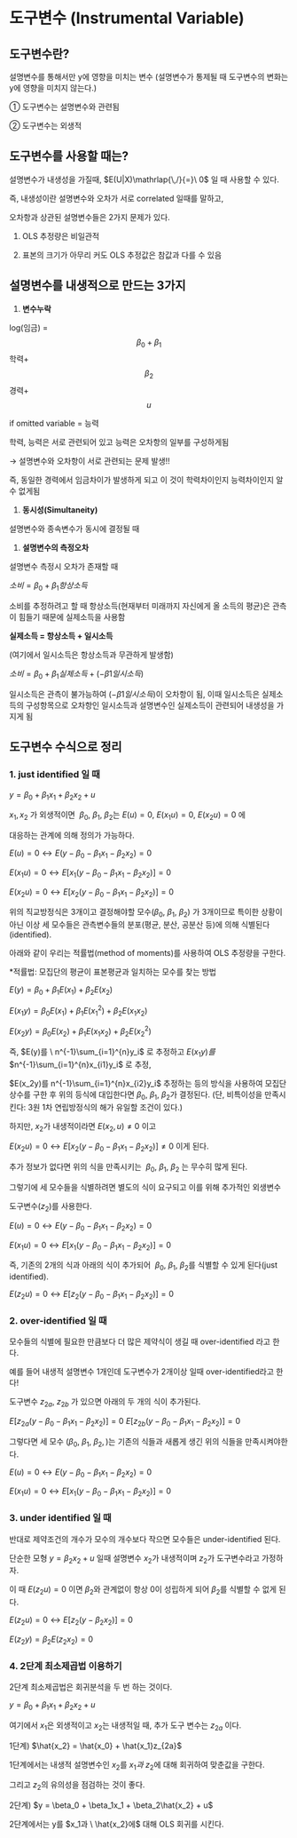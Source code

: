 # 도구변수 (Instrumental Variable)


## 도구변수란?

설명변수를 통해서만 y에 영향을 미치는 변수 
(설명변수가 통제될 때 도구변수의 변화는 y에 영향을 미치지 않는다.) 

① 도구변수는 설명변수와 관련됨 

② 도구변수는 외생적 

## 도구변수를 사용할 때는?

설명변수가 내생성을 가질때, $E(U|X)\mathrlap{\,/}{=}\ 0$ 일 때 사용할 수 있다. 

즉, 내생성이란 설명변수와 오차가 서로 correlated 일때를 말하고, 

오차항과 상관된 설명변수들은 2가지 문제가 있다. 

1) OLS 추정량은 비일관적 

2) 표본의 크기가 아무리 커도 OLS 추정값은 참값과 다를 수 있음 

## 설명변수를 내생적으로 만드는 3가지

 

1. **변수누락** 

log(임금) = $$\beta_0+\beta_1$$학력+$$\beta_2$$경력+$$u$$

if omitted variable = 능력

학력, 능력은 서로 관련되어 있고 능력은 오차항의 일부를 구성하게됨 

→ 설명변수와 오차항이 서로 관련되는 문제 발생!!   

즉, 동일한 경력에서 임금차이가 발생하게 되고 이 것이 학력차이인지 능력차이인지 알 수 없게됨 

1. **동시성(Simultaneity)**

 설명변수와 종속변수가 동시에 결정될 때 

1. **설명변수의 측정오차** 

설명변수 측정시 오차가 존재할 때 

$소비=\beta_0+\beta_1항상소득$  

소비를 추정하려고 할 때 항상소득(현재부터 미래까지 자신에게 올 소득의 평균)은 관측이 힘들기 때문에 실제소득을 사용함  

**실제소득 = 항상소득 + 일시소득** 

(여기에서 일시소득은 항상소득과 무관하게 발생함)

$소비=\beta_0+\beta_1실제소득 + (-\beta1일시소득)$ 

일시소득은 관측이 불가능하여 $(-\beta1일시소득)$이 오차항이 됨, 이때 일시소득은 실제소득의 구성항목으로 오차항인 일시소득과 설명변수인 실제소득이 관련되어 내생성을 가지게 됨 

## 도구변수 수식으로 정리

### 1. just identified 일 때

$y = \beta_0+\beta_1x_1+\beta_2x_2 +u$

$x_1, x_2$ 가  외생적이면 $\ \beta_0,\ \beta_1,\ \beta_2$는  $E(u)=0, \ E(x_1u)=0, \ E(x_2u) =0$ 에  

대응하는  관계에  의해  정의가 가능하다. 

$E(u)=0\leftrightarrow E(y-\beta_0 -\beta_1x_1 - \beta_2x_2 ) = 0$

$E(x_1u)=0\leftrightarrow E[x_1(y-\beta_0 -\beta_1x_1 - \beta_2x_2 )] = 0$

$E(x_2u)=0\leftrightarrow E[x_2(y-\beta_0 -\beta_1x_1 - \beta_2x_2 )] = 0$

위의 직교방정식은 3개이고 결정해야할 모수($\beta_0, \ \beta_1, \ \beta_2)$ 가 3개이므로  특이한 상황이 아닌 이상 세 모수들은 관측변수들의 분포(평균, 분산, 공분산 등)에 의해 식별된다(identified). 

아래와 같이 우리는 적률법(method of moments)를 사용하여 OLS 추정량을 구한다. 

*적률법: 모집단의 평균이 표본평균과 일치하는 모수를 찾는 방법  

$E(y)=\beta_0+\beta_1E(x_1)+\beta_2E(x_2)$

$E(x_1y)=\beta_0E(x_1)+\beta_1E(x_1^2)+\beta_2E(x_1x_2)$

$E(x_2y)=\beta_0E(x_2)+\beta_1E(x_1x_2)+\beta_2E(x_2^2)$

즉, $E(y)를 \ n^{-1}\sum_{i=1}^{n}y_i$ 로 추정하고 $E(x_1y)를$  $n^{-1}\sum_{i=1}^{n}x_{i1}y_i$ 로 추정,

$E(x_2y)를 n^{-1}\sum_{i=1}^{n}x_{i2}y_i$ 추정하는 등의 방식을 사용하여 모집단 상수를 구한 후 위의 등식에 대입한다면 $\beta_0, \ \beta_1, \ \beta_2$가 결정된다. (단, 비특이성을 만족시킨다: 3원 1차 연립방정식의 해가 유일할 조건이 있다.)

하지만,  $x_2$가 내생적이라면 $E(x_2, u) \neq 0$  이고

$E(x_2u)=0\leftrightarrow E[x_2(y-\beta_0 -\beta_1x_1 - \beta_2x_2 )] \neq 0$ 이게 된다. 

추가 정보가 없다면 위의 식을 만족시키는  $\ \beta_0,\ \beta_1,\ \beta_2$ 는 무수히 많게 된다. 

그렇기에 세 모수들을 식별하려면 별도의 식이 요구되고 이를 위해 추가적인 외생변수 

도구변수$(z_2)$를 사용한다. 

$E(u)=0\leftrightarrow E(y-\beta_0 -\beta_1x_1 - \beta_2x_2 ) = 0$

$E(x_1u)=0\leftrightarrow E[x_1(y-\beta_0 -\beta_1x_1 - \beta_2x_2 )] = 0$

즉, 기존의 2개의 식과 아래의 식이 추가되어  $\ \beta_0,\ \beta_1,\ \beta_2$를 식별할 수 있게 된다(just identified). 

$E(z_2u)=0\leftrightarrow E[z_2(y-\beta_0 -\beta_1x_1 - \beta_2x_2 )] = 0$

### 2. over-identified 일 때

모수들의 식별에 필요한 만큼보다 더 많은 제약식이 생길 때 over-identified 라고 한다. 

예를 들어 내생적 설명변수 1개인데 도구변수가 2개이상 일때 over-identified라고 한다!

도구변수 $z_{2a}, \ z_{2b}$ 가 있으면 아래의 두 개의 식이 추가된다. 

$E[z_{2a}(y-\beta_0 -\beta_1x_1 - \beta_2x_2 )] = 0$
$E[z_{2b}(y-\beta_0 -\beta_1x_1 - \beta_2x_2 )] = 0$

그렇다면 세 모수 ($\beta_0, \ \beta_1, \ \beta_2,)$는 기존의 식들과 새롭게 생긴 위의 식들을 만족시켜야한다. 

$E(u)=0\leftrightarrow E(y-\beta_0 -\beta_1x_1 - \beta_2x_2 ) = 0$

$E(x_1u)=0\leftrightarrow E[x_1(y-\beta_0 -\beta_1x_1 - \beta_2x_2 )] = 0$

### 3. under identified 일 때

반대로 제약조건의 개수가 모수의 개수보다 작으면 모수들은 under-identified 된다. 

단순한 모형 $y=\beta_2x_2+u$ 일때 설명변수 $x_2$가 내생적이며 $z_2$가 도구변수라고 가정하자. 

이 때 $E(z_2u)=0$ 이면 $\beta_2$와 관계없이 항상 0이 성립하게 되어 $\beta_2$를 식별할 수 없게 된다. 

$E(z_2u)=0\leftrightarrow E[z_{2}(y- \beta_2x_2 )] = 0$

$E(z_2y) = \beta_2E(z_2x_2) = 0$

### 4. 2단계 최소제곱법 이용하기

2단계 최소제곱법은 회귀분석을 두 번 하는 것이다. 

$y = \beta_0 + \beta_1x_1+\beta_2x_2 +u$  

여기에서 $x_1$은 외생적이고 $x_2$는 내생적일 때, 추가 도구 변수는 $z_{2a}$ 이다. 

1단계)   $\hat{x_2} = \hat{x_0} + \hat{x_1}z_{2a}$ 

1단계에서는 내생적 설명변수인 $x_2$를 $x_1과 \ z_2$에 대해 회귀하여 맞춘값을 구한다. 

그리고 $z_2$의 유의성을 점검하는 것이 좋다. 

2단계)  $y = \beta_0 + \beta_1x_1 + \beta_2\hat{x_2} + u$

2단계에서는 y를 $x_1과 \ \hat{x_2}에$ 대해 OLS 회귀를 시킨다.
